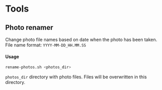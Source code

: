 # Tools

## Photo renamer
Change photo file names based on date when the photo has been taken. File name format: `YYYY-MM-DD_HH.MM.SS`

#### Usage
```bash
rename-photos.sh <photos_dir>
```
`photos_dir` directory with photo files. Files will be overwritten in this directory.
